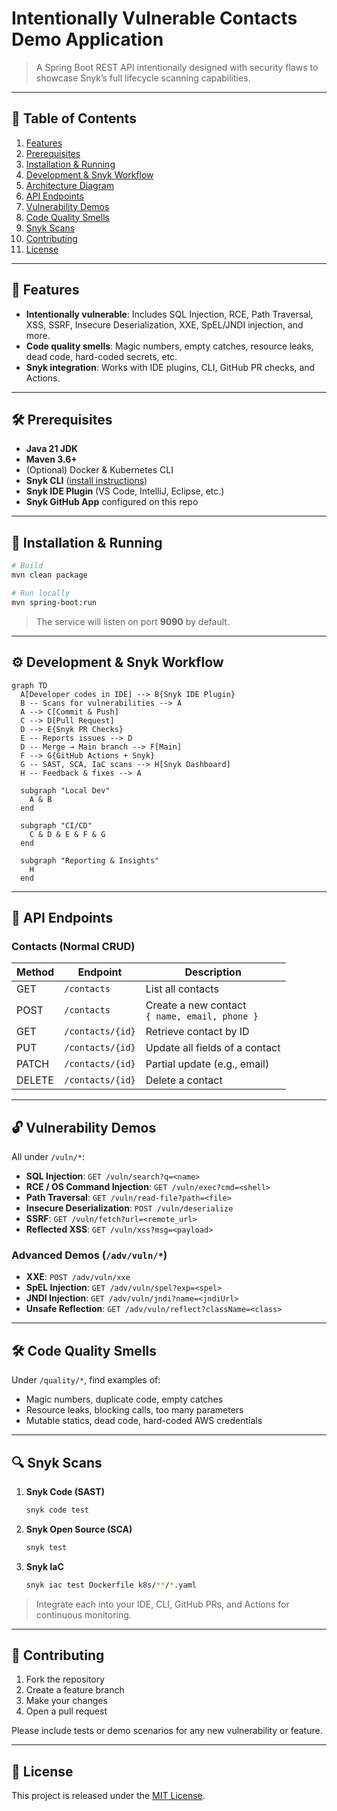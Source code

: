 # Intentionally Vulnerable Contacts Demo Application

> A Spring Boot REST API intentionally designed with security flaws to showcase Snyk’s full lifecycle scanning capabilities.

---

## 🔖 Table of Contents

1. [Features](#features)
2. [Prerequisites](#prerequisites)
3. [Installation & Running](#installation--running)
4. [Development & Snyk Workflow](#development--snyk-workflow)
5. [Architecture Diagram](#architecture-diagram)
6. [API Endpoints](#api-endpoints)
7. [Vulnerability Demos](#vulnerability-demos)
8. [Code Quality Smells](#code-quality-smells)
9. [Snyk Scans](#snyk-scans)
10. [Contributing](#contributing)
11. [License](#license)

---

## 🌟 Features

- **Intentionally vulnerable**: Includes SQL Injection, RCE, Path Traversal, XSS, SSRF, Insecure Deserialization, XXE, SpEL/JNDI injection, and more.
- **Code quality smells**: Magic numbers, empty catches, resource leaks, dead code, hard-coded secrets, etc.
- **Snyk integration**: Works with IDE plugins, CLI, GitHub PR checks, and Actions.

---

## 🛠 Prerequisites

- **Java 21 JDK**
- **Maven 3.6+**
- (Optional) Docker & Kubernetes CLI
- **Snyk CLI** ([install instructions](https://snyk.io/))
- **Snyk IDE Plugin** (VS Code, IntelliJ, Eclipse, etc.)
- **Snyk GitHub App** configured on this repo

---

## 🚀 Installation & Running

```bash
# Build
mvn clean package

# Run locally
mvn spring-boot:run
```

> The service will listen on port **9090** by default.

---

## ⚙️ Development & Snyk Workflow

```mermaid
graph TD
  A[Developer codes in IDE] --> B{Snyk IDE Plugin}
  B -- Scans for vulnerabilities --> A
  A --> C[Commit & Push]
  C --> D[Pull Request]
  D --> E{Snyk PR Checks}
  E -- Reports issues --> D
  D -- Merge → Main branch --> F[Main]
  F --> G{GitHub Actions + Snyk}
  G -- SAST, SCA, IaC scans --> H[Snyk Dashboard]
  H -- Feedback & fixes --> A

  subgraph "Local Dev"
    A & B
  end

  subgraph "CI/CD"
    C & D & E & F & G
  end

  subgraph "Reporting & Insights"
    H
  end
```

---

## 📡 API Endpoints

### Contacts (Normal CRUD)

| Method | Endpoint               | Description                                      |
| ------ | ---------------------- | ------------------------------------------------ |
| GET    | `/contacts`            | List all contacts                                |
| POST   | `/contacts`            | Create a new contact<br>`{ name, email, phone }` |
| GET    | `/contacts/{id}`       | Retrieve contact by ID                           |
| PUT    | `/contacts/{id}`       | Update all fields of a contact                   |
| PATCH  | `/contacts/{id}`       | Partial update (e.g., email)                     |
| DELETE | `/contacts/{id}`       | Delete a contact                                 |

---

## 🔓 Vulnerability Demos

All under `/vuln/*`:

- **SQL Injection**: `GET /vuln/search?q=<name>`
- **RCE / OS Command Injection**: `GET /vuln/exec?cmd=<shell>`
- **Path Traversal**: `GET /vuln/read-file?path=<file>`
- **Insecure Deserialization**: `POST /vuln/deserialize`
- **SSRF**: `GET /vuln/fetch?url=<remote_url>`
- **Reflected XSS**: `GET /vuln/xss?msg=<payload>`

### Advanced Demos (`/adv/vuln/*`)
- **XXE**: `POST /adv/vuln/xxe`
- **SpEL Injection**: `GET /adv/vuln/spel?exp=<spel>`
- **JNDI Injection**: `GET /adv/vuln/jndi?name=<jndiUrl>`
- **Unsafe Reflection**: `GET /adv/vuln/reflect?className=<class>`

---

## 🛠️ Code Quality Smells

Under `/quality/*`, find examples of:
- Magic numbers, duplicate code, empty catches
- Resource leaks, blocking calls, too many parameters
- Mutable statics, dead code, hard-coded AWS credentials

---

## 🔍 Snyk Scans

1. **Snyk Code (SAST)**
   ```bash
   snyk code test
   ```
2. **Snyk Open Source (SCA)**
   ```bash
   snyk test
   ```
3. **Snyk IaC**
   ```bash
   snyk iac test Dockerfile k8s/**/*.yaml
   ```

> Integrate each into your IDE, CLI, GitHub PRs, and Actions for continuous monitoring.

---

## 🤝 Contributing

1. Fork the repository
2. Create a feature branch
3. Make your changes
4. Open a pull request

Please include tests or demo scenarios for any new vulnerability or feature.

---

## 📜 License

This project is released under the [MIT License](LICENSE).
